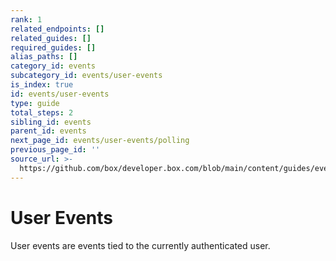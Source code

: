 ```yaml
---
rank: 1
related_endpoints: []
related_guides: []
required_guides: []
alias_paths: []
category_id: events
subcategory_id: events/user-events
is_index: true
id: events/user-events
type: guide
total_steps: 2
sibling_id: events
parent_id: events
next_page_id: events/user-events/polling
previous_page_id: ''
source_url: >-
  https://github.com/box/developer.box.com/blob/main/content/guides/events/user-events/index.md
---
```

# User Events

User events are events tied to the currently authenticated user.
